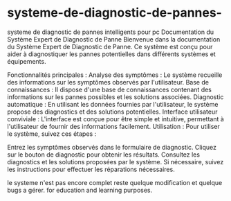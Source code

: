 # systeme-de-diagnostic-de-pannes-
systeme de diagnostic de pannes intelligents pour pc
Documentation du Système Expert de Diagnostic de Panne
Bienvenue dans la documentation du Système Expert de Diagnostic de Panne. Ce système est conçu pour aider à diagnostiquer les pannes potentielles dans différents systèmes et équipements.

Fonctionnalités principales :
Analyse des symptômes : Le système recueille des informations sur les symptômes observés par l'utilisateur.
Base de connaissances : Il dispose d'une base de connaissances contenant des informations sur les pannes possibles et les solutions associées.
Diagnostic automatique : En utilisant les données fournies par l'utilisateur, le système propose des diagnostics et des solutions potentielles.
Interface utilisateur conviviale : L'interface est conçue pour être simple et intuitive, permettant à l'utilisateur de fournir des informations facilement.
Utilisation :
Pour utiliser le système, suivez ces étapes :

Entrez les symptômes observés dans le formulaire de diagnostic.
Cliquez sur le bouton de diagnostic pour obtenir les résultats.
Consultez les diagnostics et les solutions proposées par le système.
Si nécessaire, suivez les instructions pour effectuer les réparations nécessaires.

le systeme n'est pas encore complet reste quelque modification et quelque bugs a gérer.
for education and learning purposes.
